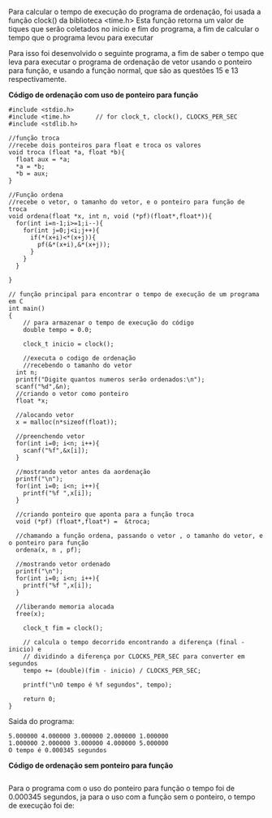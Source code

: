 Para calcular o tempo de execução do programa de ordenação, foi usada a função clock() da biblioteca <time.h>
Esta função retorna um valor de tiques que serão coletados no inicio e fim do programa, a fim de calcular o 
tempo que o programa levou para executar

Para isso foi desenvolvido o seguinte programa, a fim de saber o tempo que leva para executar o programa de ordenação de 
vetor usando o ponteiro para função, e usando a função normal, que são as questões 15 e 13 respectivamente.

**Código de ordenação com uso de ponteiro para função**
```
#include <stdio.h>
#include <time.h>       // for clock_t, clock(), CLOCKS_PER_SEC
#include <stdlib.h>

//função troca
//recebe dois ponteiros para float e troca os valores
void troca (float *a, float *b){
  float aux = *a;
  *a = *b;
  *b = aux;
}

//Função ordena
//recebe o vetor, o tamanho do vetor, e o ponteiro para função de troca
void ordena(float *x, int n, void (*pf)(float*,float*)){
  for(int i=n-1;i>=1;i--){
    for(int j=0;j<i;j++){
      if(*(x+i)<*(x+j)){
        pf(&*(x+i),&*(x+j));
      }
    }
  }
  
}

// função principal para encontrar o tempo de execução de um programa em C
int main()
{
    // para armazenar o tempo de execução do código
    double tempo = 0.0;
 
    clock_t inicio = clock();
 
    //executa o codigo de ordenação
    //recebendo o tamanho do vetor
  int n;
  printf("Digite quantos numeros serão ordenados:\n");
  scanf("%d",&n);
  //criando o vetor como ponteiro
  float *x;

  //alocando vetor
  x = malloc(n*sizeof(float));

  //preenchendo vetor
  for(int i=0; i<n; i++){
    scanf("%f",&x[i]);
  }

  //mostrando vetor antes da aordenação
  printf("\n");
  for(int i=0; i<n; i++){
    printf("%f ",x[i]);
  }

  //criando ponteiro que aponta para a função troca
  void (*pf) (float*,float*) =  &troca;

  //chamando a função ordena, passando o vetor , o tamanho do vetor, e o ponteiro para função
  ordena(x, n , pf);

  //mostrando vetor ordenado
  printf("\n");
  for(int i=0; i<n; i++){
    printf("%f ",x[i]);
  }

  //liberando memoria alocada
  free(x);
 
    clock_t fim = clock();
 
    // calcula o tempo decorrido encontrando a diferença (final - inicio) e
    // dividindo a diferença por CLOCKS_PER_SEC para converter em segundos
    tempo += (double)(fim - inicio) / CLOCKS_PER_SEC;
 
    printf("\nO tempo é %f segundos", tempo);
 
    return 0;
}
```


Saida do programa: 

```
5.000000 4.000000 3.000000 2.000000 1.000000 
1.000000 2.000000 3.000000 4.000000 5.000000 
O tempo é 0.000345 segundos
```

**Código de ordenação sem ponteiro para função**

```

```


Para o programa com o uso do ponteiro para função o tempo foi de 0.000345 segundos, ja para o uso com a função sem o ponteiro, o tempo de execução foi de:


